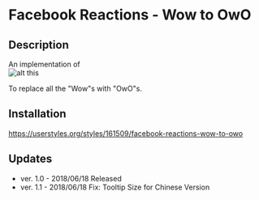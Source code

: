 # Facebook Reactions - Wow to OwO
  
## Description
An implementation of\
![alt this](https://i.imgur.com/zzAEeBa.jpg)
  
To replace all the "Wow"s with "OwO"s.
  
  
## Installation
https://userstyles.org/styles/161509/facebook-reactions-wow-to-owo
  
## Updates
- ver. 1.0 - 2018/06/18 Released
- ver. 1.1 - 2018/06/18 Fix: Tooltip Size for Chinese Version
